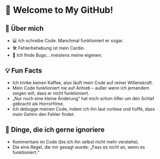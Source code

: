 # 🚀 Welcome to My GitHub!  

## 🧐 Über mich  
- 💻 Ich schreibe Code. Manchmal funktioniert er sogar.  
- 🛠️ Fehlerbehebung ist mein Cardio.  
- 🐛 Ich finde Bugs… meistens meine eigenen.

## 💡 Fun Facts  
- Ich trinke keinen Kaffee, also läuft mein Code auf reiner Willenskraft.  
- Mein Code funktioniert nie auf Anhieb – außer wenn ich jemandem zeigen will, dass er nicht funktioniert.  
- „Nur noch eine kleine Änderung“ hat mich schon öfter um den Schlaf gebracht als Horrorfilme.  
- Ich debugge meinen Code, indem ich ihn laut vorlese und hoffe, dass mein Gehirn den Fehler findet.  

## 🔧 Dinge, die ich gerne ignoriere  
- Kommentare im Code (bis ich ihn selbst nicht mehr verstehe).  
- Die eine Regel, die mir gesagt wurde: „Fass es nicht an, wenn es funktioniert.“  

